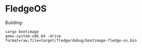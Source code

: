 # FledgeOS

Building:

```
cargo bootimage
qemu-system-x86_64 -drive format=raw,file=target/fledge/debug/bootimage-fledge-os.bin
```
